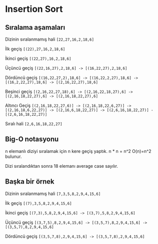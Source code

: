 # Insertion Sort
## Sıralama aşamaları
Dizinin sıralanmamış hali
`[22,27,16,2,18,6]`

İlk geçiş
`[(22),27,16,2,18,6]`

İkinci geçiş
`[(22,27),16,2,18,6]`

Üçüncü geçiş
`[(22,16,27),2,18,6] -> [(16,22,27),2,18,6]`

Dördüncü geçiş
`[(16,22,27,2),18,6] -> [(16,22,2,27),18,6] -> [(16,2,22,27),18,6] -> [(2,16,22,27),18,6]`

Beşinci geçiş
`[(2,16,22,27,18),6] -> [(2,16,22,18,27),6] -> [(2,16,18,22,27),6] -> [(2,16,18,22,27),6]`

Altıncı Geçiş
`[(2,16,18,22,27,6)] -> [(2,16,18,22,6,27)] -> [(2,16,18,6,22,27)] -> [(2,16,6,18,22,27)] -> [(2,6,16,18,22,27)] - [(2,6,16,18,22,27)]`

Sıralı hali
`[2,6,16,18,22,27]`

## Big-O notasyonu
n elemanlı diziyi sıralamak için n kere geçiş yaptık. n * n = n^2 O(n)=n^2 bulunur.

Dizi sıralandıktan sonra 18 elemanı average case sayılır.

## Başka bir örnek
Dizinin sıralanmamış hali
`[7,3,5,8,2,9,4,15,6]`

İlk geçiş
`[(7),3,5,8,2,9,4,15,6]`

İkinci geçiş
`[(7,3),5,8,2,9,4,15,6] -> [(3,7),5,8,2,9,4,15,6]`

Üçüncü geçiş
`[(3,7,5),8,2,9,4,15,6] -> [(3,5,7),8,2,9,4,15,6] -> [(3,5,7),8,2,9,4,15,6]`

Dördüncü geçiş
`[(3,5,7,8),2,9,4,15,6] -> [(3,5,7,8),2,9,4,15,6]`
